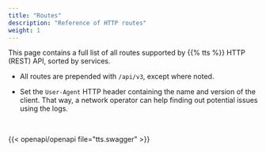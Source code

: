 ```yaml
---
title: "Routes"
description: "Reference of HTTP routes"
weight: 1
---
```


This page contains a full list of all routes supported by {{% tts %}} HTTP (REST) API, sorted by services.

<!--more-->

- All routes are prepended with `/api/v3`, except where noted.

- Set the `User-Agent` HTTP header containing the name and version of the client. That way, a network operator can help finding out potential issues using the logs.

<br>

{{< openapi/openapi file="tts.swagger" >}}
